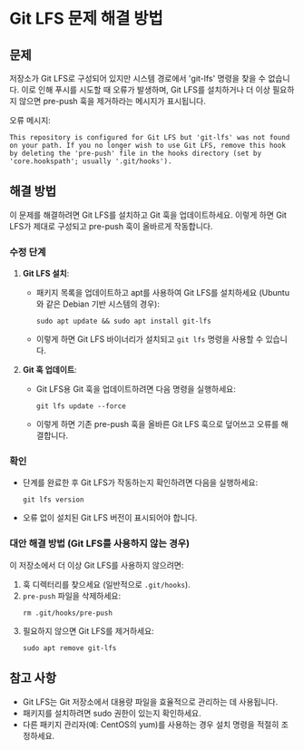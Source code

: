 # Git LFS 문제 해결 방법

## 문제

저장소가 Git LFS로 구성되어 있지만 시스템 경로에서 'git-lfs' 명령을 찾을 수 없습니다. 이로 인해 푸시를 시도할 때 오류가 발생하며, Git LFS를 설치하거나 더 이상 필요하지 않으면 pre-push 훅을 제거하라는 메시지가 표시됩니다.

오류 메시지:

```
This repository is configured for Git LFS but 'git-lfs' was not found on your path. If you no longer wish to use Git LFS, remove this hook by deleting the 'pre-push' file in the hooks directory (set by 'core.hookspath'; usually '.git/hooks').
```

## 해결 방법

이 문제를 해결하려면 Git LFS를 설치하고 Git 훅을 업데이트하세요. 이렇게 하면 Git LFS가 제대로 구성되고 pre-push 훅이 올바르게 작동합니다.

### 수정 단계

1. **Git LFS 설치**:

   - 패키지 목록을 업데이트하고 apt를 사용하여 Git LFS를 설치하세요 (Ubuntu와 같은 Debian 기반 시스템의 경우):
     ```
     sudo apt update && sudo apt install git-lfs
     ```
   - 이렇게 하면 Git LFS 바이너리가 설치되고 `git lfs` 명령을 사용할 수 있습니다.

2. **Git 훅 업데이트**:
   - Git LFS용 Git 훅을 업데이트하려면 다음 명령을 실행하세요:
     ```
     git lfs update --force
     ```
   - 이렇게 하면 기존 pre-push 훅을 올바른 Git LFS 훅으로 덮어쓰고 오류를 해결합니다.

### 확인

- 단계를 완료한 후 Git LFS가 작동하는지 확인하려면 다음을 실행하세요:
  ```
  git lfs version
  ```
- 오류 없이 설치된 Git LFS 버전이 표시되어야 합니다.

### 대안 해결 방법 (Git LFS를 사용하지 않는 경우)

이 저장소에서 더 이상 Git LFS를 사용하지 않으려면:

1. 훅 디렉터리를 찾으세요 (일반적으로 `.git/hooks`).
2. `pre-push` 파일을 삭제하세요:
   ```
   rm .git/hooks/pre-push
   ```
3. 필요하지 않으면 Git LFS를 제거하세요:
   ```
   sudo apt remove git-lfs
   ```

## 참고 사항

- Git LFS는 Git 저장소에서 대용량 파일을 효율적으로 관리하는 데 사용됩니다.
- 패키지를 설치하려면 sudo 권한이 있는지 확인하세요.
- 다른 패키지 관리자(예: CentOS의 yum)를 사용하는 경우 설치 명령을 적절히 조정하세요.
